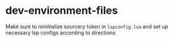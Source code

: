 # dev-environment-files

Make sure to reinitialize sourcery token in `lspconfig.lua` and set up necessary lsp configs according to directions

